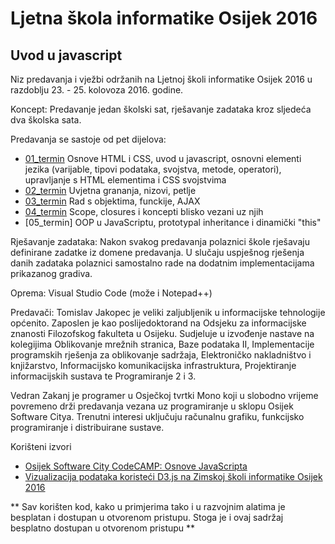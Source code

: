 # Ljetna škola informatike Osijek 2016
## Uvod u javascript
Niz predavanja i vježbi održanih na Ljetnoj školi informatike Osijek 2016 u razdoblju 23. - 25. kolovoza 2016. godine.

Koncept:
Predavanje jedan školski sat, rješavanje zadataka kroz sljedeća dva školska sata.

Predavanja se sastoje od pet dijelova:
 - [01_termin] Osnove HTML i CSS, uvod u javascript, osnovni elementi jezika (varijable, tipovi podataka, svojstva, metode, operatori), upravljanje s HTML elementima i CSS svojstvima
 - [02_termin] Uvjetna grananja, nizovi, petlje 
 - [03_termin] Rad s objektima, funckije, AJAX
 - [04_termin] Scope, closures i koncepti blisko vezani uz njih
 - [05_termin] OOP u JavaScriptu, prototypal inheritance i dinamički "this"
 
Rješavanje zadataka:
Nakon svakog predavanja polaznici škole rješavaju definirane zadatke iz domene predavanja. U slučaju uspješnog rješenja danih zadataka polaznici samostalno rade na dodatnim implementacijama prikazanog gradiva.


   
   Oprema: Visual Studio Code (može i Notepad++)

Predavači:
Tomislav Jakopec je veliki zaljubljenik u informacijske tehnologije općenito. Zaposlen je kao poslijedoktorand na Odsjeku za informacijske znanosti Filozofskog fakulteta u Osijeku. Sudjeluje u izvođenje nastave na kolegijima Oblikovanje mrežnih stranica, Baze podataka II, Implementacije programskih rješenja za oblikovanje sadržaja, Elektroničko nakladništvo i knjižarstvo, Informacijsko komunikacijska infrastruktura, Projektiranje informacijskih sustava te Programiranje 2 i 3.

Vedran Zakanj je programer u Osječkoj tvrtki Mono koji u slobodno vrijeme povremeno drži predavanja vezana uz programiranje u sklopu Osijek Software Citya. Trenutni interesi uključuju računalnu grafiku, funkcijsko programiranje i distribuirane sustave.


Korišteni izvori
* [Osijek Software City CodeCAMP: Osnove JavaScripta]
* [Vizualizacija podataka koristeći D3.js na Zimskoj školi informatike Osijek 2016]


** Sav korišten kod, kako u primjerima tako i u razvojnim alatima je besplatan i dostupan u otvorenom pristupu. Stoga je i ovaj sadržaj besplatno dostupan u otvorenom pristupu  **

[//]: # (These are reference links used in the body of this note and get stripped out when the markdown processor does its job. There is no need to format nicely because it shouldn't be seen. Thanks SO - http://stackoverflow.com/questions/4823468/store-comments-in-markdown-syntax)


   [01_termin]: <https://github.com/tjakopec/LJSI2016/tree/master/01_termin>
   [02_termin]: <https://github.com/tjakopec/LJSI2016/tree/master/02_termin>
   [03_termin]: <https://github.com/tjakopec/LJSI2016/tree/master/03_termin>
   [04_termin]: <https://github.com/tjakopec/LJSI2016/tree/master/04_termin>
   [Osijek Software City CodeCAMP: Osnove JavaScripta]: <https://github.com/tjakopec/OSC3JS>
   [Vizualizacija podataka koristeći D3.js na Zimskoj školi informatike Osijek 2016]: <https://github.com/tjakopec/ZSI2016>